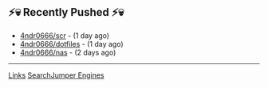 ## ⚡💀 Recently Pushed ⚡💀


- [4ndr0666/scr](https://github.com/4ndr0666/scr) - (1 day ago)
- [4ndr0666/dotfiles](https://github.com/4ndr0666/dotfiles) - (1 day ago)
- [4ndr0666/nas](https://github.com/4ndr0666/nas) - (2 days ago)

---
[Links](https://github.com/4ndr0666/Links/blob/main/README.md)    [SearchJumper Engines](https://github.com/hoothin/SearchJumper/discussions/73)    

